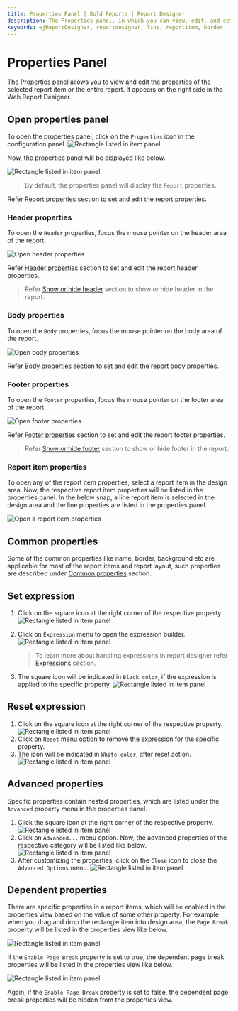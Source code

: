 ```yaml
---
title: Properties Panel | Bold Reports | Report Designer
description: The Properties panel, in which you can view, edit, and set properties of a selected report item or report properties.
keywords: ejReportDesigner, reportdesigner, line, reportitem, border
---
```


# Properties Panel

The Properties panel allows you to view and edit the properties of the selected report item or the entire report. It appears on the right side in the Web Report Designer.

## Open properties panel

To open the properties panel, click on the `Properties` icon in the configuration panel.
![Rectangle listed in item panel](/static/assets/on-premise/images/report-designer/report-items/properties-panel/properties-icon.png)

Now, the properties panel will be displayed like below.

![Rectangle listed in item panel](/static/assets/on-premise/images/report-designer/report-items/properties-panel/initial-properties-view.png)

> By default, the properties panel will display the `Report` properties.

Refer [Report properties](/designer-guide/report-designer/compose-report/report-properties/) section to set and edit the report properties.

### Header properties

To open the `Header` properties, focus the mouse pointer on the header area of the report.

![Open header properties](/static/assets/on-premise/images/report-designer/report-items/properties-panel/header-properties.png)

Refer [Header properties](/designer-guide/report-designer/compose-report/report-properties/) section to set and edit the report header properties.
> Refer [Show or hide header](/designer-guide/report-designer/compose-report/show-or-hide-header-footer-in-report/#show-or-hide-report-header) section to show or hide header in the report.

### Body properties

To open the `Body` properties, focus the mouse pointer on the body area of the report.

![Open body properties](/static/assets/on-premise/images/report-designer/report-items/properties-panel/open-body-properties.png)

Refer [Body properties](/designer-guide/report-designer/compose-report/report-properties/) section to set and edit the report body properties.

### Footer properties

To open the `Footer` properties, focus the mouse pointer on the footer area of the report.

![Open footer properties](/static/assets/on-premise/images/report-designer/report-items/properties-panel/open-footer-properties.png)

Refer [Footer properties](/designer-guide/report-designer/compose-report/report-properties/) section to set and edit the report footer properties.
> Refer [Show or hide footer](/designer-guide/report-designer/compose-report/show-or-hide-header-footer-in-report/#show-or-hide-report-footer) section to show or hide footer in the report.

### Report item properties

To open any of the report item properties, select a report item in the design area. Now, the respective report item properties will be listed in the properties panel. In the below snap, a line report item is selected in the design area and the line properties are listed in the properties panel.

![Open a report item properties](/static/assets/on-premise/images/report-designer/report-items/properties-panel/open-report-item-properties.png)

## Common properties

Some of the common properties like name, border, background etc are applicable for most of the report items and report layout, such properties are described under [Common properties](/designer-guide/report-designer/compose-report/common-properties/) section.

## Set expression

1. Click on the square icon at the right corner of the respective property.
![Rectangle listed in item panel](/static/assets/on-premise/images/report-designer/report-items/properties-panel/expression-menu.png)
2. Click on `Expression` menu to open the expression builder.
![Rectangle listed in item panel](/static/assets/on-premise/images/report-designer/report-items/properties-panel/expression-dialog.png)

   > To learn more about handling expressions in report designer refer [Expressions](/designer-guide/report-designer/compose-report/expressions/) section.
3. The square icon will be indicated in `Black color`, if the expression is applied to the specific property.
![Rectangle listed in item panel](/static/assets/on-premise/images/report-designer/report-items/properties-panel/set-expression-indication.png)

## Reset expression

1. Click on the square icon at the right corner of the respective property.
![Rectangle listed in item panel](/static/assets/on-premise/images/report-designer/report-items/properties-panel/expression-menu.png)
2. Click on `Reset` menu option to remove the expression for the specific property.
3. The icon will be indicated in `White color`, after reset action.
![Rectangle listed in item panel](/static/assets/on-premise/images/report-designer/report-items/properties-panel/reset-expression-indication.png)

## Advanced properties

Specific properties contain nested properties, which are listed under the `Advanced` property menu in the properties panel.

1. Click the square icon at the right corner of the respective property.
![Rectangle listed in item panel](/static/assets/on-premise/images/report-designer/report-items/properties-panel/advanced-menu.png)
2. Click on `Advanced...` menu option. Now, the advanced properties of the respective category will be listed like below.
![Rectangle listed in item panel](/static/assets/on-premise/images/report-designer/report-items/properties-panel/advanced-option-properties.png)
3. After customizing the properties, click on the `Close` icon to close the `Advanced Options` menu.
![Rectangle listed in item panel](/static/assets/on-premise/images/report-designer/report-items/properties-panel/close-advanced-menu.png)

## Dependent properties

There are specific properties in a report items, which will be enabled in the properties view based on the value of some other property. For example when you drag and drop the rectangle item into design area, the `Page Break` property will be listed in the properties view like below.

![Rectangle listed in item panel](/static/assets/on-premise/images/report-designer/report-items/properties-panel/rectangle-page-break-property-initial-view.png)

If the `Enable Page Break` property is set to true, the dependent page break properties will be listed in the properties view like below.

![Rectangle listed in item panel](/static/assets/on-premise/images/report-designer/report-items/properties-panel/enable-page-break-property.png)

Again, if the `Enable Page Break` property is set to false, the dependent page break properties will be hidden from the properties view.